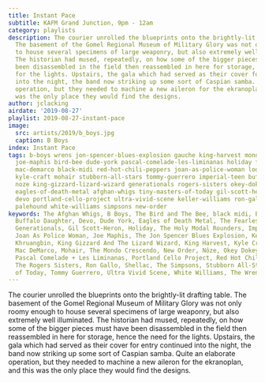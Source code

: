 ```yaml
---
title: Instant Pace
subtitle: KAFM Grand Junction, 9pm - 12am
category: playlists
description: The courier unrolled the blueprints onto the brightly-lit drafting table.
  The basement of the Gomel Regional Museum of Military Glory was not only roomy enough
  to house several specimens of large weaponry, but also extremely well illuminated.
  The historian had mused, repeatedly, on how some of the bigger pieces must have
  been disassembled in the field then reassembled in here for storage, hence the need
  for the lights. Upstairs, the gala which had served as their cover for entry continued
  into the night, the band now striking up some sort of Caspian samba. Quite an elaborate
  operation, but they needed to machine a new aileron for the ekranoplan, and this
  was the only place they would find the designs.
author: jclacking
airdate: '2019-08-27'
playlist: 2019-08-27-instant-pace
image:
  src: artists/2019/b_boys.jpg
  caption: B Boys
index: Instant Pace
tags: b-boys wrens jon-spencer-blues-explosion gauche king-harvest mondo-crescendo
  joe-maphis bird-bee dude-york pascal-comelade-les-liminanas holiday fearless-flyers
  mac-demarco black-midi red-hot-chili-peppers joan-as-police-woman looper shellac
  kyle-craft mohair stubborn-all-stars tommy-guerrero imperial-teen buffalo-daughter
  noze king-gizzard-lizard-wizard generationals rogers-sisters okey-dokey khruangbin
  eagles-of-death-metal afghan-whigs tiny-masters-of-today gil-scott-heron boogie-balagan
  devo portland-cello-project ultra-vivid-scene keller-williams ron-gallo holy-modal-rounders
  palehound white-williams simpsons new-order
keywords: The Afghan Whigs, B Boys, The Bird and The Bee, black midi, Boogie Balagan,
  Buffalo Daughter, Devo, Dude York, Eagles of Death Metal, The Fearless Flyers, Gauche,
  Generationals, Gil Scott-Heron, Holiday, The Holy Modal Rounders, Imperial Teen,
  Joan As Police Woman, Joe Maphis, The Jon Spencer Blues Explosion, Keller Williams,
  Khruangbin, King Gizzard And The Lizard Wizard, King Harvest, Kyle Craft, Looper,
  Mac DeMarco, Mohair, The Mondo Crescendo, New Order, Nôze, Okey Dokey, Palehound,
  Pascal Comelade + Les Liminanas, Portland Cello Project, Red Hot Chili Peppers,
  The Rogers Sisters, Ron Gallo, Shellac, The Simpsons, Stubborn All-Stars, Tiny Masters
  of Today, Tommy Guerrero, Ultra Vivid Scene, White Williams, The Wrens
---
```

The courier unrolled the blueprints onto the brightly-lit drafting table. The basement of the Gomel Regional Museum of Military Glory was not only roomy enough to house several specimens of large weaponry, but also extremely well illuminated. The historian had mused, repeatedly, on how some of the bigger pieces must have been disassembled in the field then reassembled in here for storage, hence the need for the lights. Upstairs, the gala which had served as their cover for entry continued into the night, the band now striking up some sort of Caspian samba. Quite an elaborate operation, but they needed to machine a new aileron for the ekranoplan, and this was the only place they would find the designs.
